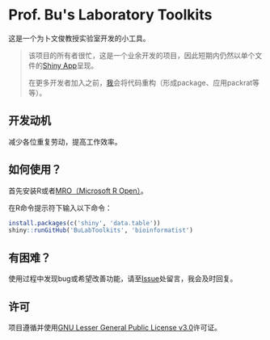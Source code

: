 Prof. Bu's Laboratory Toolkits
================

这是一个为卜文俊教授实验室开发的小工具。

> 该项目的所有者很忙，这是一个业余开发的项目，因此短期内仍然以单个文件的[Shiny App](https://shiny.rstudio.com/)呈现。
>
> 在更多开发者加入之前，[我](http://icannotendure.space)会将代码重构（形成package、应用packrat等等）。

开发动机
--------

减少各位重复劳动，提高工作效率。

如何使用？
----------

首先安装R或者[MRO（Microsoft R Open）](https://mran.microsoft.com/)。

在R命令提示符下输入以下命令：

``` r
install.packages(c('shiny', 'data.table'))
shiny::runGitHub('BuLabToolkits', 'bioinformatist')
```

有困难？
--------

使用过程中发现bug或希望改善功能，请至[Issue](https://github.com/bioinformatist/BuLabToolkits/issues/new)处留言，我会及时回复。

许可
----

项目遵循并使用[GNU Lesser General Public License v3.0](LICENSE)许可证。
